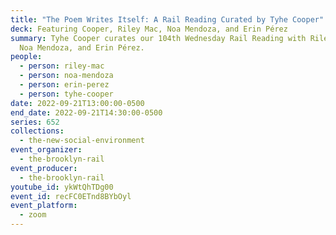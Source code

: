 ```yaml
---
title: "The Poem Writes Itself: A Rail Reading Curated by Tyhe Cooper"
deck: Featuring Cooper, Riley Mac, Noa Mendoza, and Erin Pérez
summary: Tyhe Cooper curates our 104th Wednesday Rail Reading with Riley Mac,
  Noa Mendoza, and Erin Pérez.
people:
  - person: riley-mac
  - person: noa-mendoza
  - person: erin-perez
  - person: tyhe-cooper
date: 2022-09-21T13:00:00-0500
end_date: 2022-09-21T14:30:00-0500
series: 652
collections:
  - the-new-social-environment
event_organizer:
  - the-brooklyn-rail
event_producer:
  - the-brooklyn-rail
youtube_id: ykWtQhTDg00
event_id: recFC0ETnd8BYbOyl
event_platform:
  - zoom
---
```

